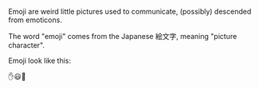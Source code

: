 Emoji are weird little pictures used to communicate, (possibly) descended from emoticons.

The word "emoji" comes from the Japanese 絵文字, meaning "picture character".

Emoji look like this:

:hand::smiley::speech_balloon:
